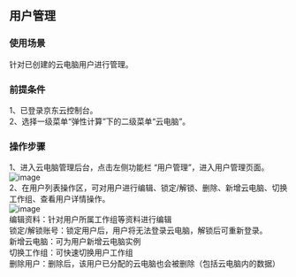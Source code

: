 ## 用户管理
### 使用场景
针对已创建的云电脑用户进行管理。<br>
### 前提条件
1、已登录京东云控制台。<br>
2、选择一级菜单“弹性计算”下的二级菜单“云电脑”。<br>
### 操作步骤
1、进入云电脑管理后台，点击左侧功能栏  “用户管理”，进入用户管理页面。<br>
![image](https://user-images.githubusercontent.com/103625856/190052243-5fd44fae-4021-4b0d-b5e1-ecc3f0565e54.png)<br>
2、在用户列表操作区，可对用户进行编辑、锁定/解锁、删除、新增云电脑、切换工作组、查看用户详情操作。<br>
![image](https://user-images.githubusercontent.com/103625856/190052530-3b5dc5bb-7bab-4b19-a5d0-64b68e2eaa2b.png)<br>
编辑资料：针对用户所属工作组等资料进行编辑<br>
锁定/解锁账号：锁定用户后，用户将无法登录云电脑，解锁后可重新登录。<br>
新增云电脑：可为用户新增云电脑实例<br>
切换工作组：可快速切换用户工作组<br>
删除用户：删除后，该用户已分配的云电脑也会被删除（包括云电脑内的数据）<br>


    
